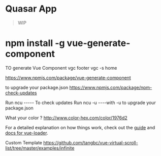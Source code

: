 # Quasar App

> WIP

# npm install -g vue-generate-component
TO generate Vue Component 
vgc footer
vgc -s home

https://www.npmjs.com/package/vue-generate-component


to upgrade your package.json 
https://www.npmjs.com/package/npm-check-updates

Run ncu  ----- To check updates
Run ncu -u  ----with -u to upgrade your package.json

What your color ?
http://www.color-hex.com/color/1976d2

For a detailed explanation on how things work, check out the [guide](http://vuejs-templates.github.io/webpack/) and [docs for vue-loader](http://vuejs.github.io/vue-loader).


Custom Template
https://github.com/tangbc/vue-virtual-scroll-list/tree/master/examples/infinite